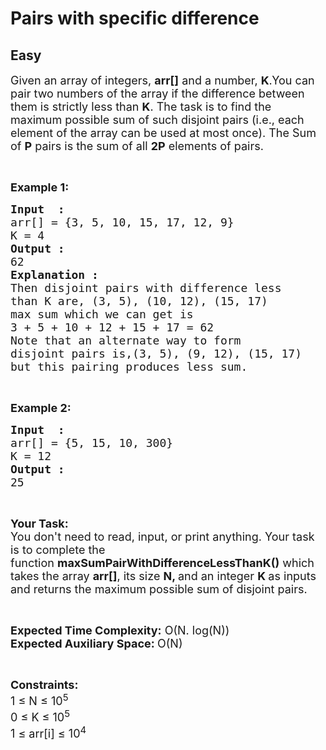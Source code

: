 # Pairs with specific difference
##  Easy 
<div class="problem-statement">
                <p></p><p><span style="font-size:18px">Given an array of integers,&nbsp;<strong>arr[]</strong> and a number,&nbsp;<strong>K</strong>.You&nbsp;can pair two numbers of the array if the difference between them is strictly less than <strong>K</strong>. The task is to find the maximum possible sum of such&nbsp;disjoint pairs (i.e., each element of the array can be used at most once). The Sum of <strong>P</strong> pairs is the sum of all <strong>2P</strong>&nbsp;elements of pairs.</span></p>

<p>&nbsp;</p>

<p><strong><span style="font-size:18px">Example 1:</span></strong></p>

<pre><span style="font-size:18px"><strong>Input  : </strong>
arr[] = {3, 5, 10, 15, 17, 12, 9}
K = 4
<strong>Output : </strong>
62
<strong>Explanation :</strong>
Then disjoint pairs with difference less
than K are, (3, 5), (10, 12), (15, 17)
max sum which we can get is 
3 + 5 + 10 + 12 + 15 + 17 = 62
Note that an alternate way to form 
disjoint pairs is,(3, 5), (9, 12), (15, 17)
but this pairing produces less sum.</span></pre>

<p>&nbsp;</p>

<p><strong><span style="font-size:18px">Example 2:</span></strong></p>

<pre><span style="font-size:18px"><strong>Input  : </strong>
arr[] = {5, 15, 10, 300}
K = 12
<strong>Output : </strong>
25</span>
</pre>

<p>&nbsp;</p>

<p><span style="font-size:18px"><strong>Your Task:&nbsp;&nbsp;</strong><br>
You don't need to read, input, or print anything. Your task is to complete the function&nbsp;<strong>maxSumPairWithDifferenceLessThanK()</strong>&nbsp;which takes the array <strong>arr[]</strong>, its size <strong>N,</strong><strong> </strong>and an integer <strong>K </strong>as inputs and returns the maximum possible sum of disjoint pairs.</span></p>

<p>&nbsp;</p>

<p><span style="font-size:18px"><strong>Expected Time Complexity:</strong> O(N. log(N))<br>
<strong>Expected Auxiliary Space: </strong>O(N)</span></p>

<p>&nbsp;</p>

<p><span style="font-size:18px"><strong>Constraints:</strong><br>
1 ≤ N ≤ 10<sup>5</sup><br>
0 ≤ K ≤ 10<sup>5</sup><br>
1 ≤ arr[i] ≤ 10<sup>4</sup></span></p>
 <p></p>
            </div>